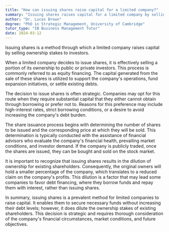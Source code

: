 ```yaml
---
title: "How can issuing shares raise capital for a limited company?"
summary: "Issuing shares raises capital for a limited company by selling ownership stakes to investors."
author: "Dr. Lucas Brown"
degree: "PhD in Strategic Management, University of Cambridge"
tutor_type: "IB Business Management Tutor"
date: 2024-03-12
---
```


Issuing shares is a method through which a limited company raises capital by selling ownership stakes to investors.

When a limited company decides to issue shares, it is effectively selling a portion of its ownership to public or private investors. This process is commonly referred to as equity financing. The capital generated from the sale of these shares is utilized to support the company's operations, fund expansion initiatives, or settle existing debts.

The decision to issue shares is often strategic. Companies may opt for this route when they require substantial capital that they either cannot obtain through borrowing or prefer not to. Reasons for this preference may include high-interest rates, strict borrowing conditions, or a desire to avoid increasing the company's debt burden.

The share issuance process begins with determining the number of shares to be issued and the corresponding price at which they will be sold. This determination is typically conducted with the assistance of financial advisors who evaluate the company's financial health, prevailing market conditions, and investor demand. If the company is publicly traded, once the shares are issued, they can be bought and sold on the stock market.

It is important to recognize that issuing shares results in the dilution of ownership for existing shareholders. Consequently, the original owners will hold a smaller percentage of the company, which translates to a reduced claim on the company's profits. This dilution is a factor that may lead some companies to favor debt financing, where they borrow funds and repay them with interest, rather than issuing shares.

In summary, issuing shares is a prevalent method for limited companies to raise capital. It enables them to secure necessary funds without increasing their debt levels; however, it does dilute the ownership stakes of existing shareholders. This decision is strategic and requires thorough consideration of the company's financial circumstances, market conditions, and future objectives.
    